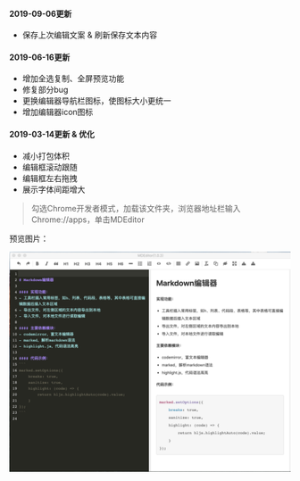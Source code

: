 #### 2019-09-06更新
- 保存上次编辑文案 & 刷新保存文本内容

#### 2019-06-16更新
- 增加全选复制、全屏预览功能
- 修复部分bug
- 更换编辑器导航栏图标，使图标大小更统一
- 增加编辑器icon图标

#### 2019-03-14更新 & 优化
- 减小打包体积
- 编辑框滚动跟随
- 编辑框左右拖拽
- 展示字体间距增大


> 勾选Chrome开发者模式，加载该文件夹，浏览器地址栏输入Chrome://apps，单击MDEditor

预览图片：

![](https://github.com/EstherJi/MDEditor/blob/master/example/view.png)
